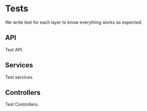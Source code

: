 # Tests

We write test for each layer to know everything works as expected.

## API

Test API.

## Services

Test services.

## Controllers

Test Controllers.